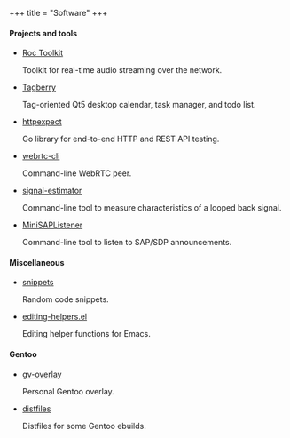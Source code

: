 +++
title = "Software"
+++

#### Projects and tools

* [Roc Toolkit](https://github.com/roc-streaming/roc-toolkit)

    Toolkit for real-time audio streaming over the network.

* [Tagberry](https://github.com/tagberry/tagberry-qt)

    Tag-oriented Qt5 desktop calendar, task manager, and todo list.

* [httpexpect](https://github.com/gavv/httpexpect)

    Go library for end-to-end HTTP and REST API testing.

* [webrtc-cli](https://github.com/gavv/webrtc-cli)

    Command-line WebRTC peer.

* [signal-estimator](https://github.com/gavv/signal-estimator)

    Command-line tool to measure characteristics of a looped back signal.

* [MiniSAPListener](https://github.com/gavv/MiniSAPListener)

    Command-line tool to listen to SAP/SDP announcements.

#### Miscellaneous

* [snippets](https://github.com/gavv/snippets)

    Random code snippets.

* [editing-helpers.el](https://github.com/gavv/editing-helpers.el)

    Editing helper functions for Emacs.

#### Gentoo

* [gv-overlay](https://github.com/gavv/gv-overlay)

    Personal Gentoo overlay.

* [distfiles](https://github.com/gavv/distfiles)

    Distfiles for some Gentoo ebuilds.
